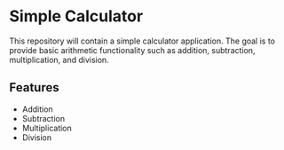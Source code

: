 # Simple Calculator

This repository will contain a simple calculator application. The goal is to provide basic arithmetic functionality such as addition, subtraction, multiplication, and division.

## Features
- Addition
- Subtraction
- Multiplication
- Division
